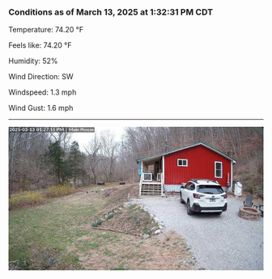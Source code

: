 ### Conditions as of March 13, 2025 at 1:32:31 PM CDT 

Temperature: 74.20 &deg;F

Feels like: 74.20 &deg;F

Humidity: 52%

Wind Direction: SW

Windspeed: 1.3 mph

Wind Gust: 1.6 mph

---

<img src="./images/latest.jpeg"/>

